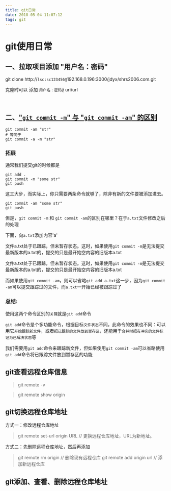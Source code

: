 ```yaml
---
title: git日常
date: 2018-05-04 11:07:12
tags: git
---
```

# git使用日常

## 一、拉取项目添加 "用户名：密码"
 git clone http://`lsc:sc123456@`192.168.0.196:3000/jdyx/shrs2006.com.git

 克隆时可以 添加 `用户名：密码@` uri/url

<br>

## 二、["`git commit -m`" 与 "`git commit -am`" 的区别](https://segmentfault.com/q/1010000005900988)

````
git commit -am "str"
# 等同于
git commit -a -m "str"
````
### 拓展
通常我们提交git的时候都是

````
git add .
git commit -m "some str"
git push
````
这三大步，而实际上，你只需要两条命令就够了，除非有新的文件要被添加进去。
````
git commit -am "some str"
git push
````

但是，`git commit -m` 和 `git commit -am`的区别在哪里？在于`a.txt`文件修改之后的处理

下面，向`a.txt`添加内容'a'

文件a.txt处于已跟踪，但未暂存状态。这时，如果使用`git commit -m`是无法提交最新版本的a.txt的，提交的只是最开始空内容的旧版本a.txt

文件a.txt处于已跟踪，但未暂存状态。这时，如果使用`git commit -m`是无法提交最新版本的a.txt的，提交的只是最开始空内容的旧版本a.txt

而如果使用`git commit -am`，则可以省略`git add a.txt`这一步，因为`git commit -am`可以提交跟踪过的文件，而`a.txt`一开始已经被跟踪过了

### **总结:**
使用这两个命令区别的`关键`就是`git add`命令

`git add`命令是个多功能命令，根据目标`文件状态`不同，此命令的效果也不同：可以用它`开始跟踪新文件`，或者`把已跟踪的文件放到暂存区`，还能用于`合并时把有冲突的文件标记为已解决状态`等

我们需要用`git add`命令来跟踪新文件，但如果使用`git commit -am`可以省略使用`git add`命令将已跟踪文件放到暂存区的功能

## git查看远程仓库信息
> git remote -v

> git remote show origin

## git切换远程仓库地址
方式一：修改远程仓库地址

> git remote set-url origin URL  // 更换远程仓库地址，URL为新地址。

方式二：先删除远程仓库地址，然后再添加

> git remote rm origin // 删除现有远程仓库 
> git remote add origin url // 添加新远程仓库

## git添加、查看、删除远程仓库地址